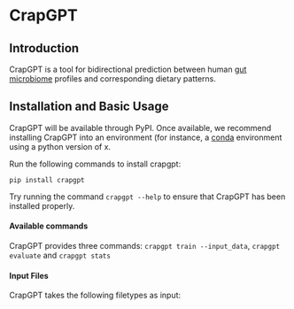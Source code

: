 # CrapGPT

## Introduction

CrapGPT is a tool for bidirectional prediction between human [gut microbiome](https://en.wikipedia.org/wiki/Gut_microbiota) profiles and corresponding dietary patterns.

## Installation and Basic Usage

CrapGPT will be available through PyPI. Once available, we recommend installing CrapGPT into an environment (for instance, a [conda](https://docs.conda.io/en/latest/) environment using a python version of x.

Run the following commands to install crapgpt:

```
pip install crapgpt
```
Try running the command `crapgpt --help` to ensure that CrapGPT has been installed properly.

#### Available commands

CrapGPT provides three commands: `crapgpt train --input_data`, `crapgpt evaluate` and `crapgpt stats`

#### Input Files

CrapGPT takes the following filetypes as input:

